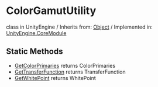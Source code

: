 # ColorGamutUtility
class in UnityEngine
 / Inherits from: <a href="https://docs.unity3d.com/6000.2/Documentation/ScriptReference/Object.html">Object</a> / Implemented in: <a href="https://docs.unity3d.com/6000.2/Documentation/ScriptReference/UnityEngine.CoreModule.html">UnityEngine.CoreModule</a>

## Static Methods
- <a href="https://docs.unity3d.com/6000.2/Documentation/ScriptReference/ColorGamutUtility.GetColorPrimaries.html">GetColorPrimaries</a> returns ColorPrimaries
- <a href="https://docs.unity3d.com/6000.2/Documentation/ScriptReference/ColorGamutUtility.GetTransferFunction.html">GetTransferFunction</a> returns TransferFunction
- <a href="https://docs.unity3d.com/6000.2/Documentation/ScriptReference/ColorGamutUtility.GetWhitePoint.html">GetWhitePoint</a> returns WhitePoint
